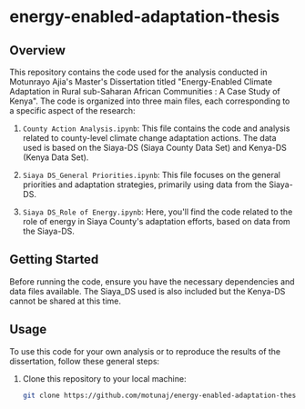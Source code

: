 # energy-enabled-adaptation-thesis

## Overview

This repository contains the code used for the analysis conducted in Motunrayo Ajia's Master's Dissertation titled "Energy-Enabled Climate Adaptation in Rural sub-Saharan African Communities : A Case Study of Kenya". 
The code is organized into three main files, each corresponding to a specific aspect of the research:

1. `County Action Analysis.ipynb`: This file contains the code and analysis related to county-level climate change adaptation actions. The data used is based on the Siaya-DS (Siaya County Data Set) and Kenya-DS (Kenya Data Set).

2. `Siaya DS_General Priorities.ipynb`: This file focuses on the general priorities and adaptation strategies, primarily using data from the Siaya-DS.

3. `Siaya DS_Role of Energy.ipynb`: Here, you'll find the code related to the role of energy in Siaya County's adaptation efforts, based on data from the Siaya-DS.

## Getting Started

Before running the code, ensure you have the necessary dependencies and data files available. The Siaya_DS used is also included but the Kenya-DS cannot be shared at this time.

## Usage

To use this code for your own analysis or to reproduce the results of the dissertation, follow these general steps:

1. Clone this repository to your local machine:

   ```bash
   git clone https://github.com/motunaj/energy-enabled-adaptation-thesis.git
